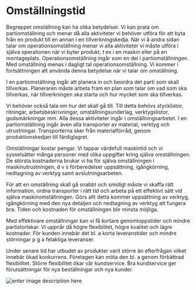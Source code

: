 # Omställningstid

Begreppet omställning kan ha olika betydelser. Vi kan prata om partiomställning och menar då alla aktiviteter vi behöver utföra för att byta från en produkt till en annan i en tillverkningskedja. När vi å andra sidan talar om operationsomställning menar vi alla aktiviteter vi måste utföra i själva operationen när vi byter produkt, t ex i en maskin eller på en montageplats. Operationsomställning ingår som en del i partiomställningen. Med omställning menas i dagligt tal operationsomställning. Vi kommer i fortsättningen att använda denna betydelse när vi talar om omställning.

I en partiomställning ingår att planera in och beordra det parti som skall tillverkas. Planeraren måste arbeta fram en plan som talar om vad som ska tillverkas, när tillverkningen ska starta och hur mycket som ska tillverkas.

Vi behöver också tala om hur det skall gå till. Till detta behövs stycklistor, ritningar, arbetsbeskrivningar, omställningsunderlag, verktygslistor, godsmärkningar mm. Alla dessa aktiviteter ingår i omställningsarbetet. I en partiomställning ingår även alla transporter av material, verktyg och utrustningar. Transporterna sker från materialförråd, genom produktionskedjan till färdiglagret.

Omställningar kostar pengar. Vi tappar värdefull maskintid och vi sysselsätter många personer med olika uppgifter kring själva omställningen. De största kostnaderna brukar vi ha för själva omställningen i maskinutrustningen, d v s förberedelser uppsättning, igångkörning, nedtagning av verktyg samt avslutningsarbeten.

För att en omställning skall gå snabbt och smidigt måste vi skaffa rätt information, ordna transporter i rätt tid och arbeta på ett effektivt sätt vid själva maskinomställningen. Görs allt detta kommer uppsättning av verktyg, igångkörning med den nya detaljen och nedtagning av verktyg att fungera bra. Tiden och kostnaden för omställningen blir minsta möjliga.

Med effektivare omställningar kan vi få kortare genomloppstider och mindre partistorlekar. Vi uppnår då högre flexibilitet, högre kvalitet och lägre kostnader. För kunden innebär det bl. a korta leveranstider och mindre störningar p g a felaktiga leveranser.

Under senare tid har utbudet av produkter varit större än efterfrågan vilket innebär ökad konkurrens. Företagen kan möta den bl. a genom förbättrad flexibilitet. Större flexibilitet ökar vår kundservice. Bra kundservice ger förutsättningar för nya beställningar och nya kunder.

![enter image description here](https://lernia.itslearning.com/data/1821/C33238/Bilder/Produktionsteknik%20&%20Ekonomi/flode.JPG)
